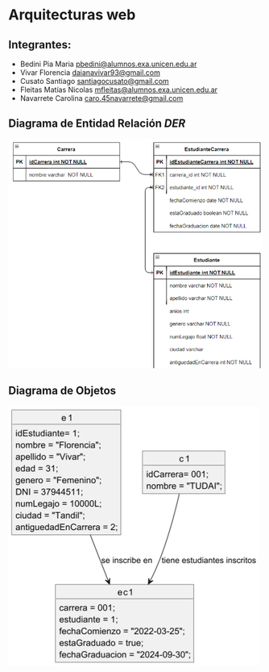 # Arquitecturas web

## Integrantes:
- Bedini Pia Maria pbedini@alumnos.exa.unicen.edu.ar
- Vivar Florencia daianavivar93@gmail.com
- Cusato Santiago santiagocusato@gmail.com
- Fleitas Matías Nicolas mfleitas@alumnos.exa.unicen.edu.ar
- Navarrete Carolina caro.45navarrete@gmail.com

## Diagrama de Entidad Relación *DER*
![DER](./DER.png)

## Diagrama de Objetos
![Objetos](./Dobjetos.png)
